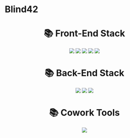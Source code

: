 # Blind42

<div align=center><h1>📚 Front-End Stack</h1></div>

<div align=center> 
  <img src="https://img.shields.io/badge/html5-E34F26?style=for-the-badge&logo=html5&logoColor=white"> 
  <img src="https://img.shields.io/badge/css-1572B6?style=for-the-badge&logo=css3&logoColor=white"> 
  <img src="https://img.shields.io/badge/javascript-F7DF1E?style=for-the-badge&logo=javascript&logoColor=black"> 
  <img src="https://img.shields.io/badge/jquery-0769AD?style=for-the-badge&logo=jquery&logoColor=white">
  <img src="https://img.shields.io/badge/node.js-339933?style=for-the-badge&logo=Node.js&logoColor=white">
  <br>
</div>
<div align=center><h1>📚 Back-End Stack</h1></div>
<div align=center>
  <img src="https://img.shields.io/badge/spring-6DB33F?style=for-the-badge&logo=spring&logoColor=white">   
  <img src="https://img.shields.io/badge/apache tomcat-f9de85?style=for-the-badge&logo=apachetomcat&logoColor=white">
  <img src="https://img.shields.io/badge/mysql-4479A1?style=for-the-badge&logo=mysql&logoColor=white"> 
  <br>
</div>
<div align=center><h1>📚 Cowork Tools</h1></div>
<div align=center>
    <img src="https://img.shields.io/badge/github-181717?style=for-the-badge&logo=github&logoColor=white">
  <br>
</div>
